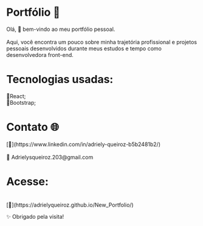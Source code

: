 <h1 align="start">Portfólio 💼</h1>

<p align="start">
 Olá, 👋 bem-vindo ao meu portfólio pessoal.<br></br>Aqui, você encontra um pouco sobre minha trajetória profissional e projetos pessoais desenvolvidos durante meus estudos e tempo como desenvolvedora front-end.
</p>

<h1 align="start">Tecnologias usadas:</h1>

🔹React;<br>
🔹Bootstrap;

<h1 align="start"> Contato 🌐</h1>

<p align="start">
[🔗](https://www.linkedin.com/in/adriely-queiroz-b5b2481b2/)<br></br>  
📧 Adrielysqueiroz.203@gmail.com </p>

<h1 align="start">Acesse:</h1><br>
[🚀](https://adrielyqueiroz.github.io/New_Portfolio/)<br> 

✨ Obrigado pela visita!

 
 
